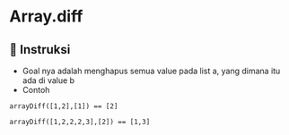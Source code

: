 # Array.diff
## 📌 Instruksi
- Goal nya adalah menghapus semua value pada list a, yang dimana itu ada di value b
- Contoh
```
arrayDiff([1,2],[1]) == [2]
```
```
arrayDiff([1,2,2,2,3],[2]) == [1,3]
```